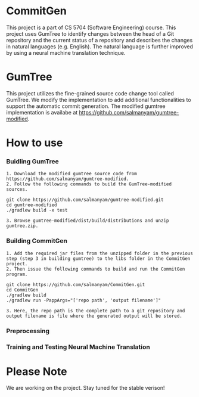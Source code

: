 CommitGen
=============
This project is a part of CS 5704 (Software Engineering) course. This project uses GumTree to identify changes between the head of a Git repository and the current status of a repository and describes the changes in natural languages (e.g. English). The natural language is further improved by using a neural machine translation technique.

GumTree
=======
This project utilizes the fine-grained source code change tool called GumTree. We modify the implementation to add additional functionalities to support the automatic commit generation. The modified gumtree implementation is availabe at https://github.com/salmanyam/gumtree-modified.

How to use
============
### Buidling GumTree
    1. Download the modified gumtree source code from https://github.com/salmanyam/gumtree-modified.
    2. Follow the following commands to build the GumTree-modified sources.
```
git clone https://github.com/salmanyam/gumtree-modified.git
cd gumtree-modified
./gradlew build -x test
```
    3. Browse gumtree-modified/dist/build/distributions and unzip gumtree.zip.

### Building CommitGen
    1. Add the required jar files from the unzipped folder in the previous step (step 3 in building gumtree) to the libs folder in the CommitGen project.
    2. Then issue the following commands to build and run the CommitGen program.
```
git clone https://github.com/salmanyam/CommitGen.git
cd CommitGen
./gradlew build
./gradlew run -PappArgs="['repo path', 'output filename']"
```
    3. Here, the repo path is the complete path to a git repository and output filename is file where the generated output will be stored.

### Preprocessing
### Training and Testing Neural Machine Translation

Please Note
===========
We are working on the project. Stay tuned for the stable verison!

